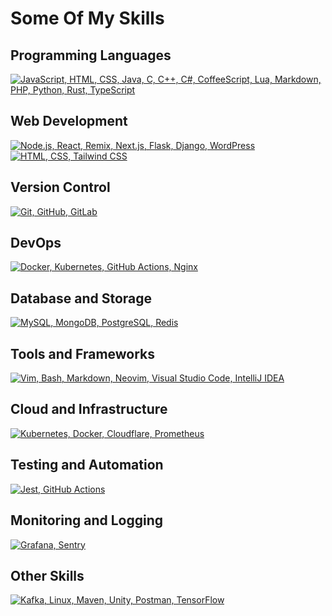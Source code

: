 # Some Of My Skills

## Programming Languages
[![JavaScript, HTML, CSS, Java, C, C++, C#, CoffeeScript, Lua, Markdown, PHP, Python, Rust, TypeScript](https://skillicons.dev/icons?i=js,html,css,java,c,cpp,cs,coffeescript,lua,md,php,py,rust,ts)](https://skillicons.dev)

## Web Development
[![Node.js, React, Remix, Next.js, Flask, Django, WordPress](https://skillicons.dev/icons?i=nodejs,react,nextjs,flask,django,wordpress)](https://skillicons.dev)
[![HTML, CSS, Tailwind CSS](https://skillicons.dev/icons?i=html,css,tailwind)](https://skillicons.dev)

## Version Control
[![Git, GitHub, GitLab](https://skillicons.dev/icons?i=git,github,gitlab)](https://skillicons.dev)

## DevOps
[![Docker, Kubernetes, GitHub Actions, Nginx](https://skillicons.dev/icons?i=docker,kubernetes,githubactions,nginx)](https://skillicons.dev)

## Database and Storage
[![MySQL, MongoDB, PostgreSQL, Redis](https://skillicons.dev/icons?i=mysql,mongodb,postgres,redis)](https://skillicons.dev)

## Tools and Frameworks
[![Vim, Bash, Markdown, Neovim, Visual Studio Code, IntelliJ IDEA](https://skillicons.dev/icons?i=vim,bash,md,neovim,vscode,idea)](https://skillicons.dev)

## Cloud and Infrastructure
[![Kubernetes, Docker, Cloudflare, Prometheus](https://skillicons.dev/icons?i=kubernetes,docker,cloudflare,prometheus)](https://skillicons.dev)

## Testing and Automation
[![Jest, GitHub Actions](https://skillicons.dev/icons?i=jest,githubactions)](https://skillicons.dev)

## Monitoring and Logging
[![Grafana, Sentry](https://skillicons.dev/icons?i=grafana,sentry)](https://skillicons.dev)

## Other Skills
[![Kafka, Linux, Maven, Unity, Postman, TensorFlow](https://skillicons.dev/icons?i=kafka,linux,maven,unity,postman,tensorflow,remix)](https://skillicons.dev)


